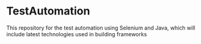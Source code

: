 # TestAutomation
This repository for the test automation using Selenium and Java, which will include latest technologies used in building frameworks

